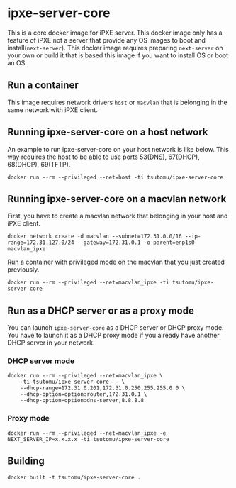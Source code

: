 # ipxe-server-core
This is a core docker image for iPXE server.
This docker image only has a feature of iPXE not a server that provide any OS images to boot and install(`next-server`).
This docker image requires preparing `next-server` on your own or build it that is based this image if you want to install OS or boot an OS.

## Run a container
This image requires network drivers `host` or `macvlan` that is belonging in the same network with iPXE client.

## Running ipxe-server-core on a host network
An example to run ipxe-server-core on your host network is like below.
This way requires the host to be able to use ports 53(DNS), 67(DHCP), 68(DHCP), 69(TFTP).

```
docker run --rm --privileged --net=host -ti tsutomu/ipxe-server-core
```

## Running ipxe-server-core on a macvlan network
First, you have to create a macvlan network that belonging in your host and iPXE client.
```
docker network create -d macvlan --subnet=172.31.0.0/16 --ip-range=172.31.127.0/24 --gateway=172.31.0.1 -o parent=enp1s0 macvlan_ipxe
```

Run a container with privileged mode on the macvlan that you just created previously.
```
docker run --rm --privileged --net=macvlan_ipxe -ti tsutomu/ipxe-server-core
```

## Run as a DHCP server or as a proxy mode
You can launch `ipxe-server-core` as a DHCP server or DHCP proxy mode.
You have to launch it as a DHCP proxy mode if you already have another DHCP server in your network.

### DHCP server mode
```
docker run --rm --privileged --net=macvlan_ipxe \
    -ti tsutomu/ipxe-server-core -- \
    --dhcp-range=172.31.0.201,172.31.0.250,255.255.0.0 \
    --dhcp-option=option:router,172.31.0.1 \
    --dhcp-option=option:dns-server,8.8.8.8
```

### Proxy mode
```
docker run --rm --privileged --net=macvlan_ipxe -e NEXT_SERVER_IP=x.x.x.x -ti tsutomu/ipxe-server-core
```

## Building
```
docker built -t tsutomu/ipxe-server-core .
```

